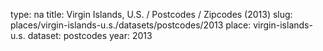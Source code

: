 type: na
title: Virgin Islands, U.S. / Postcodes / Zipcodes (2013)
slug: places/virgin-islands-u.s./datasets/postcodes/2013
place: virgin-islands-u.s.
dataset: postcodes
year: 2013
